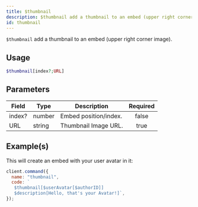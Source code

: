 ```yaml
---
title: $thumbnail
description: $thumbnail add a thumbnail to an embed (upper right corner image).
id: thumbnail
---
```


`$thumbnail` add a thumbnail to an embed (upper right corner image).

## Usage

```php
$thumbnail[index?;URL]
```

## Parameters

| Field  | Type   | Description           | Required |
| ------ | ------ | --------------------- | :------: |
| index? | number | Embed position/index. |  false   |
| URL    | string | Thumbnail Image URL.  |   true   |

## Example(s)

This will create an embed with your user avatar in it:

```javascript
client.command({
  name: "thumbnail",
  code: `
   $thumbnail[$userAvatar[$authorID]]
   $description[Hello, that's your Avatar!]`,
});
```
